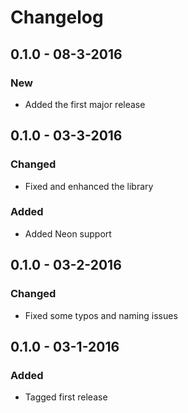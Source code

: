 # Changelog

## 0.1.0 - 08-3-2016

### New
- Added the first major release

## 0.1.0 - 03-3-2016

### Changed
- Fixed and enhanced the library

### Added
- Added Neon support

## 0.1.0 - 03-2-2016

### Changed
- Fixed some typos and naming issues

## 0.1.0 - 03-1-2016

### Added
- Tagged first release
